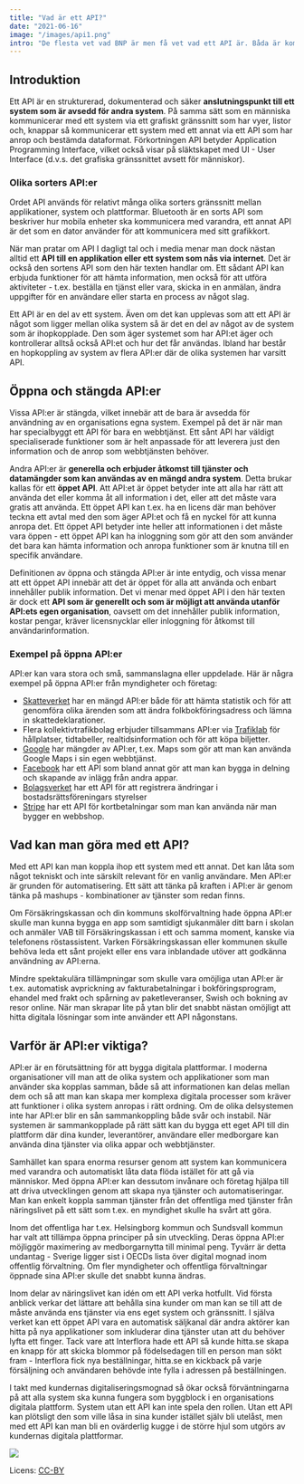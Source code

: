 ```yaml
---
title: "Vad är ett API?"
date: "2021-06-16"
image: "/images/api1.png"
intro: "De flesta vet vad BNP är men få vet vad ett API är. Båda är komplicerade frågor som hjälper att känna till om man ska förstå hur samhället utvecklas."
---
```


## Introduktion

Ett API är en strukturerad, dokumenterad och säker **anslutningspunkt till ett system som är avsedd för andra system**. På samma sätt som en människa kommunicerar med ett system via ett grafiskt gränssnitt som har vyer, listor och, knappar så kommunicerar ett system med ett annat via ett API som har anrop och bestämda dataformat. Förkortningen API betyder Application Programming Interface, vilket också visar på släktskapet med UI - User Interface (d.v.s. det grafiska gränssnittet avsett för människor).

### Olika sorters API:er

Ordet API används för relativt många olika sorters gränssnitt mellan applikationer, system och plattformar. Bluetooth är en sorts API som beskriver hur mobila enheter ska kommunicera med varandra, ett annat API är det som en dator använder för att kommunicera med sitt grafikkort.

När man pratar om API I dagligt tal och i media menar man dock nästan alltid ett **API till en applikation eller ett system som nås via internet**. Det är också den sortens API som den här texten handlar om. Ett sådant API kan erbjuda funktioner för att hämta information, men också för att utföra aktiviteter - t.ex. beställa en tjänst eller vara, skicka in en anmälan, ändra uppgifter för en användare eller starta en process av något slag.

Ett API är en del av ett system. Även om det kan upplevas som att ett API är något som ligger mellan olika system så är det en del av något av de system som är ihopkopplade. Den som äger systemet som har API:et äger och kontrollerar alltså också API:et och hur det får användas. Ibland har består en hopkoppling av system av flera API:er där de olika systemen har varsitt API.

## Öppna och stängda API:er

Vissa API:er är stängda, vilket innebär att de bara är avsedda för användning av en organisations egna system. Exempel på det är när man har specialbyggt ett API för bara en webbtjänst. Ett sånt API har väldigt specialiserade funktioner som är helt anpassade för att leverera just den information och de anrop som webbtjänsten behöver.

Andra API:er är **generella och erbjuder åtkomst till tjänster och datamängder som kan användas av en mängd andra system**. Detta brukar kallas för ett **öppet API**. Att API:et är öppet betyder inte att alla har rätt att använda det eller komma åt all information i det, eller att det måste vara gratis att använda. Ett öppet API kan t.ex. ha en licens där man behöver teckna ett avtal med den som äger API:et och få en nyckel för att kunna anropa det. Ett öppet API betyder inte heller att informationen i det måste vara öppen - ett öppet API kan ha inloggning som gör att den som använder det bara kan hämta information och anropa funktioner som är knutna till en specifik användare.

Definitionen av öppna och stängda API:er är inte entydig, och vissa menar att ett öppet API innebär att det är öppet för alla att använda och enbart innehåller publik information. Det vi menar med öppet API i den här texten är dock ett **API som är generellt och som är möjligt att använda utanför API:ets egen organisation**, oavsett om det innehåller publik information, kostar pengar, kräver licensnycklar eller inloggning för åtkomst till användarinformation.

### Exempel på öppna API:er

API:er kan vara stora och små, sammanslagna eller uppdelade. Här är några exempel på öppna API:er från myndigheter och företag:

- [Skatteverket](https://www.skatteverket.se/apierochoppnadata) har en mängd API:er både för att hämta statistik och för att genomföra olika ärenden som att ändra folkbokföringsadress och lämna in skattedeklarationer.
- Flera kollektivtrafikbolag erbjuder tillsammans API:er via [Trafiklab](https://www.trafiklab.se/) för hållplatser, tidtabeller, realtidsinformation och för att köpa biljetter.
- [Google](https://developers.google.com/apis-explorer) har mängder av API:er, t.ex. Maps som gör att man kan använda Google Maps i sin egen webbtjänst.
- [Facebook](https://developers.facebook.com/docs/apis-and-sdks/) har ett API som bland annat gör att man kan bygga in delning och skapande av inlägg från andra appar.
- [Bolagsverket](https://bolagsverket.se/om/oss/api-pa-bolagsverket/api-1.11642) har ett API för att registrera ändringar i bostadsrättsföreningars styrelser
- [Stripe](https://stripe.com/docs/api) har ett API för kortbetalningar som man kan använda när man bygger en webbshop.

## Vad kan man göra med ett API?

Med ett API kan man koppla ihop ett system med ett annat. Det kan låta som något tekniskt och inte särskilt relevant för en vanlig användare. Men API:er är grunden för automatisering. Ett sätt att tänka på kraften i API:er är genom tänka på mashups - kombinationer av tjänster som redan finns.

Om Försäkringskassan och din kommuns skolförvaltning hade öppna API:er skulle man kunna bygga en app som samtidigt sjukanmäler ditt barn i skolan och anmäler VAB till Försäkringskassan i ett och samma moment, kanske via telefonens röstassistent. Varken Försäkringskassan eller kommunen skulle behöva leda ett sånt projekt eller ens vara inblandade utöver att godkänna användning av API:erna.

Mindre spektakulära tillämpningar som skulle vara omöjliga utan API:er är t.ex. automatisk avprickning av fakturabetalningar i bokföringsprogram, ehandel med frakt och spårning av paketleveranser, Swish och bokning av resor online. När man skrapar lite på ytan blir det snabbt nästan omöjligt att hitta digitala lösningar som inte använder ett API någonstans.

## Varför är API:er viktiga?

API:er är en förutsättning för att bygga digitala plattformar. I moderna organisationer vill man att de olika system och applikationer som man använder ska kopplas samman, både så att informationen kan delas mellan dem och så att man kan skapa mer komplexa digitala processer som kräver att funktioner i olika system anropas i rätt ordning. Om de olika delsystemen inte har API:er blir en sån sammankoppling både svår och instabil. När systemen är sammankopplade på rätt sätt kan du bygga ett eget API till din plattform där dina kunder, leverantörer, användare eller medborgare kan använda dina tjänster via olika appar och webbtjänster.

Samhället kan spara enorma resurser genom att system kan kommunicera med varandra och automatiskt låta data flöda istället för att gå via människor. Med öppna API:er kan dessutom invånare och företag hjälpa till att driva utvecklingen genom att skapa nya tjänster och automatiseringar. Man kan enkelt koppla samman tjänster från det offentliga med tjänster från näringslivet på ett sätt som t.ex. en myndighet skulle ha svårt att göra.

Inom det offentliga har t.ex. Helsingborg kommun och Sundsvall kommun har valt att tillämpa öppna principer på sin utveckling. Deras öppna API:er möjliggör maximering av medborgarnytta till minimal peng. Tyvärr är detta undantag - Sverige ligger sist i OECDs lista över digital mognad inom offentlig förvaltning. Om fler myndigheter och offentliga förvaltningar öppnade sina API:er skulle det snabbt kunna ändras.

Inom delar av näringslivet kan idén om ett API verka hotfullt. Vid första anblick verkar det lättare att behålla sina kunder om man kan se till att de måste använda ens tjänster via ens eget system och gränssnitt. I själva verket kan ett öppet API vara en automatisk säljkanal där andra aktörer kan hitta på nya applikationer som inkluderar dina tjänster utan att du behöver lyfta ett finger. Tack vare att Interflora hade ett API så kunde hitta.se skapa en knapp för att skicka blommor på födelsedagen till en person man sökt fram - Interflora fick nya beställningar, hitta.se en kickback på varje försäljning och användaren behövde inte fylla i adressen på beställningen.

I takt med kundernas digitaliseringsmognad så ökar också förväntningarna på att alla system ska kunna fungera som byggblock i en organisations digitala plattform. System utan ett API kan inte spela den rollen. Utan ett API kan plötsligt den som ville låsa in sina kunder istället själv bli utelåst, men med ett API kan man bli en ovärderlig kugge i de större hjul som utgörs av kundernas digitala plattformar.

![](/images/apiplattform.png)

Licens: [CC-BY](https://creativecommons.org/licenses/by/4.0/)
